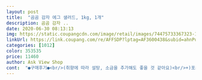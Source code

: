 ```yaml
---
layout: post 
title:  "곰곰 감자 에그 샐러드, 1kg, 1개" 
description: 곰곰 감자 ..
date: 2020-06-30 08:13:13 
img: https://static.coupangcdn.com/image/retail/images/74475733367323-1c211d9e-3e68-43c7-b749-5c3da562d3a0.jpg 
linkUrl: https://link.coupang.com/re/AFFSDP?lptag=AF3600438&subid=ahnPublicAsk&pageKey=1547920529&itemId=2649737703&vendorItemId=70640600289&traceid=V0-113-f4454befd18122e7 
categories: [1012] 
color: 353535 
price: 11460 
author: Ask View Shop 
cont:  "●구매후기●<br/>(취향에 따라 설탕, 소금을 추가해도 좋을 것 같아요)<br/>+)포카칩에 얹어먹었는데 존맛탱입니다 꼭 시도해보세요!!<br/>✔️대용량에 보관하기 편하기까지<br/>✔️맛<br/>✔️식감<br/>감자 삶고, 그걸 또 껍질 벗기고, 으깨고... <br/>.<br/><br/>개인적으로 집에 소금과 설탕이 없을 정도로 음식을 매우 심심하게 먹는 편인데<br/>건강도 챙기고 포만감도 있어서 식사 뿐만 아니라 간식으로도 자주 손이 가네요ㅎㅎㅎ<br/>계란 비린내?같은건 전혀 없구용<br/>곰곰 감자에그샐러드 후기입니다♡<br/>곰곰 감자에그샐러드는 제품페이지에서 보이는것과 똑같고<br/>곰곰 샐러드 라인에는 감자샐러드, 감자에그샐러드, 단호박샐러드<br/>곰곰에서 감자에그샐러드도 나왔네요!<br/>굉장히 부드러워요<br/>국내산 감자와 계란을 사용한다고 합니당!<br/>그래서 단독으로 먹기에는 조금 짠 감이 있었는데<br/>그런데 곰곰감자에그샐러드는 그런 제 고민을 모두 해결시켜줘서 더 좋네요.<br/><br/>내일은 빵이랑 같이 먹어야겠어요!<br/>다양하게 먹을 수 있는 곰곰 감자에그샐러드추천입니다♡<br/>달고 고소하면서, 새콤하지 않아서 어린이들도 좋아할 것 같습니다<br/>또는 냉장고 성능이 너무 좋은건지는 모르겠으나<br/>뚜껑이 달려있어서 밀봉도 확실하고, 짜면 바로 나오니 너무 편리합니다.<br/><br/>로켓프레쉬라 배송 걱정 없고,<br/>맛있어요!! 호불호가 안갈릴 것 같은 맛이에요<br/>물기가 많지 않아서 샌드위치에도 잘 어울릴 것 같아요<br/>물론 야채와 섞어 샐러드를 해 먹거나<br/>미치 세제(?)마냥 봉투에 입구가 있어 편하게 덜고, 뚜껑만 닫은면 끝 !<br/>봉투 포징이라서 보관도 걱정이라서 포기했었죠<br/>빵에 넣을때 양 조절해서 조금만 넣고 먹으니 간이 맞아서<br/>사진에서는 좀 가래떡 모양으로 나왔는데,<br/>소스랑 잘 어우러져서 너무 맛있어요!!<br/>식빵이나 베이글, 모닝빵 등에 넢어먹으몈 금방 다 먹을 것 같아요ㅋㅋㅋㅋ<br/>실온에 잠깐 두었다 짜서 먹는 게 좋을 것 같아요 !<br/>앞으로 그렇게 먹으려구요.<br/><br/>양도 넉넉해서 좋은데 금방 다 먹어버릴 것 같아요.<br/><br/>양조절하기에도 좋습니당!<br/>양파가 조금 씹히지만 전반적으로 무스같은 느낌? 샌드위치 필링느낌이 나기도 해요<br/>예쁜 모양으로 담고 싶으시면 실온에 잠시 놔두었다가 짜면될 것  같아요.<br/><br/>오늘은 그냥 먹어봤는데 적당히 간이 되어있고<br/>유통기한은 2020년 7월 31일로 1달 조금 넘네요ㅎㅎ<br/>유통기한은 한 달정도인데 식품으로는 딱 적당한 것 같아요.<br/><br/>이런 샐러드 종류를 너무 좋아하는데<br/>이런 제품은 그냥 먹어도 맛있고 빵이랑 같이 먹어도 너무 맛있는데<br/>이렇게 3종류가 있어용 다른 샐러드도 너무 맛있을 거 같아요ㅠㅠ<br/>이전에 타사의 감사 샐러드를 살까 했는데  배송시간도 걸리고,<br/>저는 어린이 입맛이라 너무 맛있었어요ㅎㅎㅎ<br/>저는 제 성질이 급해서 냉장고에서 바로 꺼내서인지,<br/>저렇게 입구 모양 그대로 나오더라구요 ㅜㅜㅜ<br/>조금 부족한 듯한 느낌으로 ㅋㅋㅋㅋㅋㅋ<br/>처음에는 그냥 바로 먹어봤고 두번째는 후추를 조금 섞어서 먹었는데<br/>추억의 감자샐러드 맛입니다<br/>튜브형파우치여서 보관도편하고 먹을만큼 짜서 먹을수있어서<br/>평소에 감자 샐러드 좋아하시는 분들은 다들 공감하실거에요.<br/><br/>하지만 곰곰에서 이렇게 나오니 너무 좋네요.<br/><br/>하지만 그 와중에 제대로 안 으깨져서 감자 덩어리가 씹힐 때의 허무함.<br/><br/>후추를 조금 넣으니 더 맛있습니당ㅎㅎㅎ<br/>" 
---
```

